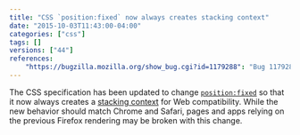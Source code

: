 ```yaml
---
title: "CSS `position:fixed` now always creates stacking context"
date: "2015-10-03T11:43:00-04:00"
categories: ["css"]
tags: []
versions: ["44"]
references:
    "https://bugzilla.mozilla.org/show_bug.cgi?id=1179288": "Bug 1179288 - change position:fixed so it always creates a stacking context"
---
```

The CSS specification has been updated to change [`position:fixed`](https://developer.mozilla.org/en-US/docs/Web/CSS/position#Fixed_positioning) so that it now always creates a [stacking context](https://developer.mozilla.org/en-US/docs/Web/CSS/CSS_Positioning/Understanding_z_index/The_stacking_context) for Web compatibility. While the new behavior should match Chrome and Safari, pages and apps relying on the previous Firefox rendering may be broken with this change.
